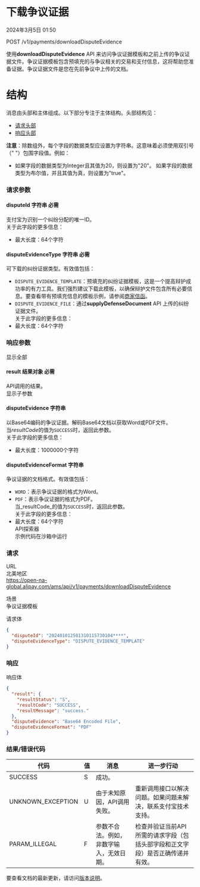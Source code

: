下载争议证据
==================

2024年3月5日 01:50

POST /v1/payments/downloadDisputeEvidence

使用**downloadDisputeEvidence** API 来访问争议证据模板和之前上传的争议证据文件。争议证据模板包含预填充的与争议相关的交易和支付信息，这将帮助您准备证据。争议证据文件是您在先前争议中上传的文档。

结构
======

消息由头部和主体组成。以下部分专注于主体结构。头部结构见：

*   [请求头部](https://global.alipay.com/docs/ac/ams/api_fund#ML5ur)
*   [响应头部](https://global.alipay.com/docs/ac/ams/api_fund#WWH90)

**注意**：除数组外，每个字段的数据类型应设置为字符串。这意味着必须使用双引号（" "）包围字段值。例如：

*   如果字段的数据类型为Integer且其值为20，则设置为"20"。
如果字段的数据类型为布尔值，并且其值为真，则设置为"true"。
### 请求参数  
#### disputeId 字符串  必需  
支付宝为识别一个纠纷分配的唯一ID。  
关于此字段的更多信息：  
*   最大长度：64个字符  
#### disputeEvidenceType 字符串  必需  
可下载的纠纷证据类型。有效值包括：  
*   `DISPUTE_EVIDENCE_TEMPLATE`：预填充的纠纷证据模板，这是一个提高辩护成功率的有力工具。我们强烈建议下载此模板，以确保辩护文件包含所有必要信息。要查看带有预填充信息的模板示例，请参阅[商家信函](https://global.alipay.com/docs/ac/cashierpay/letter)。
*   `DISPUTE_EVIDENCE_FILE`：通过**supplyDefenseDocument** API 上传的纠纷证据文件。  
关于此字段的更多信息：  
*   最大长度：64个字符
### 响应参数  
显示全部  
#### result 结果对象 **必需**  
API调用的结果。  
显示子参数  
#### disputeEvidence 字符串  
以Base64编码的争议证据。解码Base64文档以获取Word或PDF文件。  
当*resultCode*的值为`SUCCESS`时，返回此参数。  
关于此字段的更多信息：  
*   最大长度：1000000个字符  
#### disputeEvidenceFormat 字符串  
争议证据的文档格式。有效值包括：  
*   `WORD`：表示争议证据的格式为Word。
*   `PDF`：表示争议证据的格式为PDF。  
当_resultCode_的值为`SUCCESS`时，返回此参数。  
关于此字段的更多信息：  
*   最大长度：64个字符  
API探索器  
示例代码在沙箱中运行
### 请求  
URL  
北美地区  
https://open-na-global.alipay.com/ams/api/v1/payments/downloadDisputeEvidence  

场景  
争议证据模板  

请求体  
```json
{
  "disputeId": "202401012501310115730104****",
  "disputeEvidenceType": "DISPUTE_EVIDENCE_TEMPLATE"
}
```

### 响应  
响应体  
```json
{
  "result": {
    "resultStatus": "S",
    "resultCode": "SUCCESS",
    "resultMessage": "success."
  },
  "disputeEvidence": "Base64 Encoded File",
  "disputeEvidenceFormat": "PDF"
}
```

### 结果/错误代码  
| 代码 | 值 | 消息 | 进一步行动 |
| --- | --- | --- | --- |
| SUCCESS | S | 成功。 |  |
| UNKNOWN\_EXCEPTION | U | 由于未知原因，API调用失败。 | 重新调用接口以解决问题。如果问题未解决，联系支付宝技术支持。|
| PARAM\_ILLEGAL | F | 参数不合法。例如，非数字输入，无效日期。 | 检查并验证当前API所需的请求字段（包括头部字段和正文字段）是否正确传递并有效。  

要查看文档的最新更新，请访问[版本说明](https://global.alipay.com/docs/releasenotes)。  
